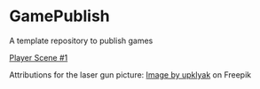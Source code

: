 # GamePublish
A template repository to publish games

[Player Scene #1](https://html-preview.github.io/?url=https://github.com/WCU-CS-CooperLab/demo-games-The-Engma/blob/main/Player%20Scene/index.html)


Attributions for the laser gun picture: <a href="https://www.freepik.com/free-photos-vectors/laser-sprite">Image by upklyak</a> on Freepik 
